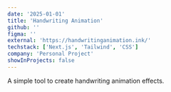 ```yaml
---
date: '2025-01-01'
title: 'Handwriting Animation'
github: ''
figma: ''
external: 'https://handwritinganimation.ink/'
techstack: ['Next.js', 'Tailwind', 'CSS']
company: 'Personal Project'
showInProjects: false
---
```


A simple tool to create handwriting animation effects.
